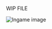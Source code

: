 WIP FILE


![Ingame image](https://github.com/execute-wx789/final-project/assets/139454639/c579ffa6-e85d-428c-acf4-4891d4c54556)

